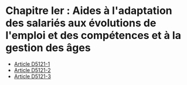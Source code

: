 # Chapitre Ier : Aides à l'adaptation des salariés aux évolutions  de l'emploi et des compétences et à la gestion des âges

* [Article D5121-1](./LEGIARTI000018527243.md)
* [Article D5121-2](./LEGIARTI000029469766.md)
* [Article D5121-3](./LEGIARTI000018527239.md)
